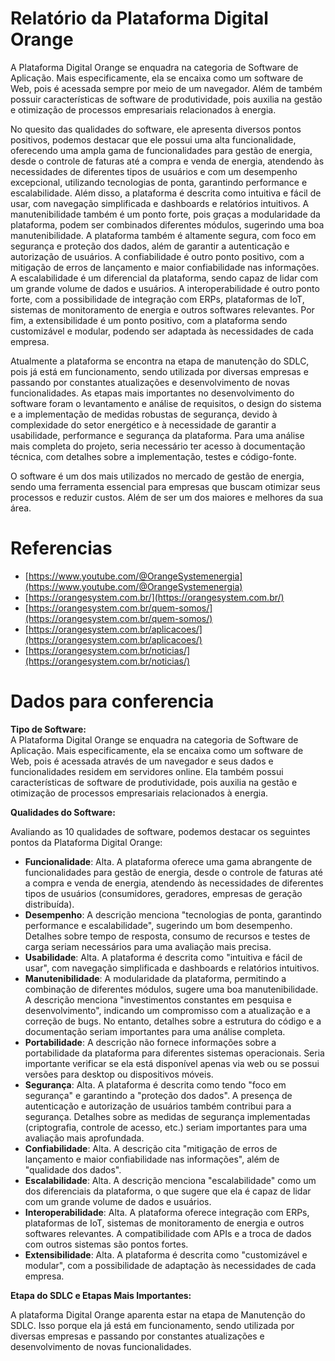 # Relatório da Plataforma Digital Orange

A Plataforma Digital Orange se enquadra na categoria de Software de Aplicação. Mais especificamente, ela se encaixa como um software de Web, pois é acessada sempre por meio de um navegador. Além de também possuir características de software de produtividade, pois auxilia na gestão e otimização de processos empresariais relacionados à energia.

No quesito das qualidades do software, ele apresenta diversos pontos positivos, podemos destacar que ele possui uma alta funcionalidade, oferecendo uma ampla gama de funcionalidades para gestão de energia, desde o controle de faturas até a compra e venda de energia, atendendo às necessidades de diferentes tipos de usuários e com um desempenho excepcional, utilizando tecnologias de ponta, garantindo performance e escalabilidade. Além disso, a plataforma é descrita como intuitiva e fácil de usar, com navegação simplificada e dashboards e relatórios intuitivos. A manutenibilidade também é um ponto forte, pois graças a modularidade da plataforma, podem ser combinados diferentes módulos, sugerindo uma boa manutenibilidade. A plataforma também é altamente segura, com foco em segurança e proteção dos dados, além de garantir a autenticação e autorização de usuários. A confiabilidade é outro ponto positivo, com a mitigação de erros de lançamento e maior confiabilidade nas informações. A escalabilidade é um diferencial da plataforma, sendo capaz de lidar com um grande volume de dados e usuários. A interoperabilidade é outro ponto forte, com a possibilidade de integração com ERPs, plataformas de IoT, sistemas de monitoramento de energia e outros softwares relevantes. Por fim, a extensibilidade é um ponto positivo, com a plataforma sendo customizável e modular, podendo ser adaptada às necessidades de cada empresa.

Atualmente a plataforma se encontra na etapa de manutenção do SDLC, pois já está em funcionamento, sendo utilizada por diversas empresas e passando por constantes atualizações e desenvolvimento de novas funcionalidades. As etapas mais importantes no desenvolvimento do software foram o levantamento e análise de requisitos, o design do sistema e a implementação de medidas robustas de segurança, devido à complexidade do setor energético e à necessidade de garantir a usabilidade, performance e segurança da plataforma. Para uma análise mais completa do projeto, seria necessário ter acesso à documentação técnica, com detalhes sobre a implementação, testes e código-fonte.

O software é um dos mais utilizados no mercado de gestão de energia, sendo uma ferramenta essencial para empresas que buscam otimizar seus processos e reduzir custos. Além de ser um dos maiores e melhores da sua área.

# Referencias

- [https://www.youtube.com/@OrangeSystemenergia](https://www.youtube.com/@OrangeSystemenergia)  
- [https://orangesystem.com.br/](https://orangesystem.com.br/)  
- [https://orangesystem.com.br/quem-somos/](https://orangesystem.com.br/quem-somos/)  
- [https://orangesystem.com.br/aplicacoes/](https://orangesystem.com.br/aplicacoes/)  
- [https://orangesystem.com.br/noticias/](https://orangesystem.com.br/noticias/)

# Dados para conferencia

**Tipo de Software:**  
A Plataforma Digital Orange se enquadra na categoria de Software de Aplicação. Mais especificamente, ela se encaixa como um software de Web, pois é acessada através de um navegador e seus dados e funcionalidades residem em servidores online. Ela também possui características de software de produtividade, pois auxilia na gestão e otimização de processos empresariais relacionados à energia.

**Qualidades do Software:**

Avaliando as 10 qualidades de software, podemos destacar os seguintes pontos da Plataforma Digital Orange:

- **Funcionalidade**: Alta. A plataforma oferece uma gama abrangente de funcionalidades para gestão de energia, desde o controle de faturas até a compra e venda de energia, atendendo às necessidades de diferentes tipos de usuários (consumidores, geradores, empresas de geração distribuída).  
- **Desempenho**:  A descrição menciona "tecnologias de ponta, garantindo performance e escalabilidade", sugerindo um bom desempenho. Detalhes sobre tempo de resposta, consumo de recursos e testes de carga seriam necessários para uma avaliação mais precisa.   
- **Usabilidade**: Alta. A plataforma é descrita como "intuitiva e fácil de usar", com navegação simplificada e dashboards e relatórios intuitivos.
- **Manutenibilidade**: A modularidade da plataforma, permitindo a combinação de diferentes módulos, sugere uma boa manutenibilidade. A descrição menciona "investimentos constantes em pesquisa e desenvolvimento", indicando um compromisso com a atualização e a correção de bugs. No entanto, detalhes sobre a estrutura do código e a documentação seriam importantes para uma análise completa.  
- **Portabilidade**: A descrição não fornece informações sobre a portabilidade da plataforma para diferentes sistemas operacionais. Seria importante verificar se ela está disponível apenas via web ou se possui versões para desktop ou dispositivos móveis.   
- **Segurança**: Alta. A plataforma é descrita como tendo "foco em segurança" e garantindo a "proteção dos dados". A presença de autenticação e autorização de usuários também contribui para a segurança.  Detalhes sobre as medidas de segurança implementadas (criptografia, controle de acesso, etc.) seriam importantes para uma avaliação mais aprofundada.   
- **Confiabilidade**: Alta. A descrição cita "mitigação de erros de lançamento e maior confiabilidade nas informações", além de "qualidade dos dados".    
- **Escalabilidade**: Alta. A descrição menciona "escalabilidade" como um dos diferenciais da plataforma, o que sugere que ela é capaz de lidar com um grande volume de dados e usuários.    
- **Interoperabilidade**: Alta. A plataforma oferece integração com ERPs, plataformas de IoT, sistemas de monitoramento de energia e outros softwares relevantes. A compatibilidade com APIs e a troca de dados com outros sistemas são pontos fortes.  
- **Extensibilidade**: Alta. A plataforma é descrita como "customizável e modular", com a possibilidade de adaptação às necessidades de cada empresa.

**Etapa do SDLC e Etapas Mais Importantes:**

A plataforma Digital Orange aparenta estar na etapa de Manutenção do SDLC. Isso porque ela já está em funcionamento, sendo utilizada por diversas empresas e passando por constantes atualizações e desenvolvimento de novas funcionalidades.